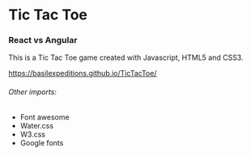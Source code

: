 # Tic Tac Toe

### React vs Angular

This is a Tic Tac Toe game created with Javascript, HTML5 and CSS3.

https://basilexpeditions.github.io/TicTacToe/

###### Other imports:
- Font awesome
- Water.css
- W3.css
- Google fonts
